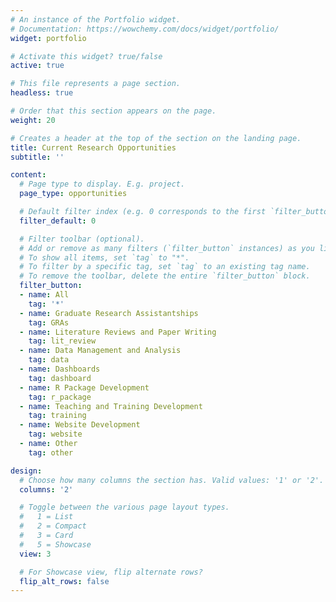 ```yaml
---
# An instance of the Portfolio widget.
# Documentation: https://wowchemy.com/docs/widget/portfolio/
widget: portfolio

# Activate this widget? true/false
active: true

# This file represents a page section.
headless: true

# Order that this section appears on the page.
weight: 20

# Creates a header at the top of the section on the landing page.
title: Current Research Opportunities
subtitle: ''

content:
  # Page type to display. E.g. project.
  page_type: opportunities

  # Default filter index (e.g. 0 corresponds to the first `filter_button` instance below).
  filter_default: 0

  # Filter toolbar (optional).
  # Add or remove as many filters (`filter_button` instances) as you like.
  # To show all items, set `tag` to "*".
  # To filter by a specific tag, set `tag` to an existing tag name.
  # To remove the toolbar, delete the entire `filter_button` block.
  filter_button:
  - name: All
    tag: '*'
  - name: Graduate Research Assistantships
    tag: GRAs
  - name: Literature Reviews and Paper Writing
    tag: lit_review
  - name: Data Management and Analysis
    tag: data
  - name: Dashboards
    tag: dashboard
  - name: R Package Development
    tag: r_package
  - name: Teaching and Training Development
    tag: training
  - name: Website Development
    tag: website
  - name: Other
    tag: other

design:
  # Choose how many columns the section has. Valid values: '1' or '2'.
  columns: '2'

  # Toggle between the various page layout types.
  #   1 = List
  #   2 = Compact
  #   3 = Card
  #   5 = Showcase
  view: 3

  # For Showcase view, flip alternate rows?
  flip_alt_rows: false
---
```

